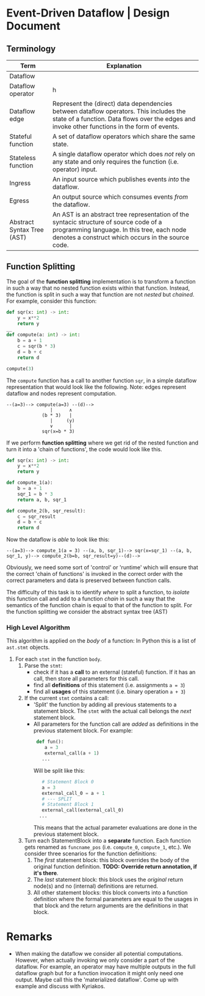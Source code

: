 # Event-Driven Dataflow | Design Document

## Terminology

| __Term__                   | __Explanation__                                                                                                                                                                            |
|----------------------------|--------------------------------------------------------------------------------------------------------------------------------------------------------------------------------------------|
| Dataflow                   |                                                                                                                                                                                            |
| Dataflow operator          | h                                                                                                                                                                                          |         
| Dataflow edge | Represent the (direct) data dependencies between dataflow operators. This includes the state of a function. Data flows over the edges and invoke other functions in the form of events. |
| Stateful function | A set of dataflow operators which share the same state.  |
| Stateless function | A single dataflow operator which does _not_ rely on any state and only requires the function (i.e. operator) input.|
| Ingress | An input source which publishes events _into_ the dataflow. |
| Egress | An output source which consumes events _from_ the dataflow. |
| Abstract Syntax Tree (AST) | An AST is an abstract tree representation of the syntacic structure of source code of a programming language. In this tree, each node denotes a construct which occurs in the source code. |
## Function Splitting
The goal of the __function splitting__ implementation is to transform a function in such a way that no nested function exists within that function.
Instead, the function is split in such a way that function are not _nested_ but _chained_. For example, consider this function:

```python
def sqr(x: int) -> int:
    y = x**2
    return y
__
def compute(a: int) -> int:
    b = a + 1
    c = sqr(b * 3)
    d = b + c
    return d

compute(3)
```

The `compute` function has a call to another function `sqr`, in a simple dataflow representation that would look like the following. Note: edges represent dataflow and nodes represent computation.
```
--(a=3)--> compute(a=3) --(d)-->
                |      ∧
             (b * 3)   |
                |     (y)
                ∨      |
             sqr(x=b * 3)
```

If we perform __function splitting__ where we get rid of the nested function and turn it into a 'chain of functions', the code would look like this.
```python
def sqr(x: int) -> int:
    y = x**2
    return y

def compute_1(a):
    b = a + 1
    sqr_1 = b * 3
    return a, b, sqr_1

def compute_2(b, sqr_result):
    c = sqr_result
    d = b + c
    return d
```
Now the dataflow is _able_ to look like this:
```
--(a=3)--> compute_1(a = 3) --(a, b, sqr_1)--> sqr(x=sqr_1) --(a, b, sqr_1, y)--> compute_2(b=b, sqr_result=y)--(d)-->
```
Obviously, we need some sort of 'control' or 'runtime' which will ensure that the correct 'chain of functions' is invoked in the correct order with the correct parameters and data is preserved between function calls.

The difficulty of this task is to identify _where_ to split a function, to _isolate_ this function call and add to a function _chain_ in such a way that the semantics of the function chain is equal to that of the function to split.
For the function splitting we consider the abstract syntax tree (AST)
### High Level Algorithm
This algorithm is applied on the _body_ of a function: In Python this is a list of `ast.stmt` objects.
1. For each `stmt` in the function `body`.
    1. Parse the `stmt`:
        - check if it has a **call** to an external (stateful) function. If it has an call, then store all parameters for this call.
        - find all **definitions** of this statement (i.e. assignments `a = 3`)
        - find all **usages** of this statement (i.e. binary operation `a + 3`)
    2. If the current `stmt` contains a call:
        - 'Split' the function by adding all previous statements to a statement block. The `stmt` with the actual call belongs the _next_ statement block.
        - All parameters for the function call are _added_ as definitions in the previous statement block. For example:
           ```python
            def fun():
               a = 3
               external_call(a + 1)
              ...
           ```
            Will be split like this:
            ```python
               # Statement Block 0
               a = 3
               external_call_0 = a + 1
               # --- SPLIT
               # Statement Block 1
               external_call(external_call_0)
              ...
           ```
          This means that the actual parameter evaluations are done in the previous statement block.
     3. Turn each StatementBlock into a **separate** function. Each function gets renamed as `funcname_pos` (i.e. `compute_0`, `compute_1`, etc.). We consider three scenarios for the function definitions:
        1. The _first_ statement block: this block overrides the body of the original function definition. **TODO: Override return annotation, if it's there**.
        2. The _last_ statement block: this block uses the _original_ return node(s) and no (internal) definitions are returned.
        3. All other statement blocks: this block converts into a function definition where the formal parameters are equal to the usages in that block and the return arguments are the definitions in that block.
        
         
        


# Remarks
- When making the dataflow we consider all potential computations. However, when actually invoking we only consider a part of the dataflow.
For example, an operator may have multiple outputs in the full dataflow graph but for a function invocation it might only need one output.
Maybe call this the 'materialized dataflow'. Come up with example and discuss with Kyriakos.